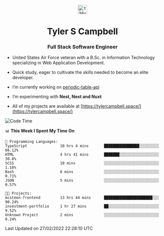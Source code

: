 <p align="center">
<a href="https://www.linkedin.com/in/t36campbell" target="blank"><img align="center" src="https://ik.imagekit.io/t36campbell/Portfolio/linkedin.png.original_m8bbGgPh6.png" alt="t36campbell" height="30" width="30" /></a>
</p>
<h1 align="center">Tyler S Campbell</h1>
<h3 align="center">Full Stack Software Engineer</h3>

* United States Air Force veteran with a B.Sc. in Information Technology specializing in Web Application Development. 

* Quick study, eager to cultivate the skills needed to become an elite developer.

* I’m currently working on [periodic-table-api](https://github.com/t36campbell/periodic-table-api)

* I’m experimenting with **Nest, Next and Nuxt**

* All of my projects are available at [https://tylercampbell.space/](https://tylercampbell.space/)

<!--START_SECTION:waka-->
![Code Time](http://img.shields.io/badge/Code%20Time-1%2C448%20hrs%2041%20mins-blue)

📊 **This Week I Spent My Time On** 

```text
💬 Programming Languages: 
TypeScript               10 hrs 4 mins       ████████████████░░░░░░░░░   66.12% 
HTML                     4 hrs 41 mins       ███████░░░░░░░░░░░░░░░░░░   30.8% 
SCSS                     10 mins             ░░░░░░░░░░░░░░░░░░░░░░░░░   1.18% 
Bash                     6 mins              ░░░░░░░░░░░░░░░░░░░░░░░░░   0.71% 
JSON                     5 mins              ░░░░░░░░░░░░░░░░░░░░░░░░░   0.57%

🐱‍💻 Projects: 
mcsteen-frontend         13 hrs 44 mins      ██████████████████████░░░   90.24% 
investment-portfolio     1 hr 27 mins        ██░░░░░░░░░░░░░░░░░░░░░░░   9.52% 
Unknown Project          2 mins              ░░░░░░░░░░░░░░░░░░░░░░░░░   0.24%

```


 Last Updated on 27/02/2022 22:28:10 UTC
<!--END_SECTION:waka-->
